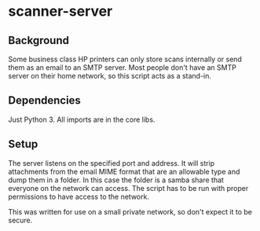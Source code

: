 # scanner-server

## Background

Some business class HP printers can only store scans internally or send them as an email to an SMTP server. Most people don't have an SMTP server on their home network, so this script acts as a stand-in.

## Dependencies

Just Python 3. All imports are in the core libs.

## Setup

The server listens on the specified port and address. It will strip attachments from the email MIME format that are an allowable type and dump them in a folder. In this case the folder is a samba share that everyone on the network can access. The script has to be run with proper permissions to have access to the network.

This was written for use on a small private network, so don't expect it to be secure.

